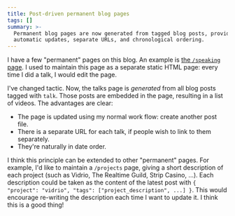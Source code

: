 ```yaml
---
title: Post-driven permanent blog pages
tags: []
summary: >-
  Permanent blog pages are now generated from tagged blog posts, providing
  automatic updates, separate URLs, and chronological ordering.
---
```


I have a few "permanent" pages on this blog.
An example is [the `/speaking` page](/speaking).
I used to maintain this page as a separate static HTML page:
every time I did a talk, I would edit the page.

I've changed tactic.
Now, the talks page is _generated_ from all blog posts tagged with `talk`.
Those posts are embedded in the page, resulting in a list of videos.
The advantages are clear:

* The page is updated using my normal work flow: create another post file.
* There is a separate URL for each talk, if people wish to link to them separately.
* They're naturally in date order.

I think this principle can be extended to other "permanent" pages.
For example, I'd like to maintain a `/projects` page,
giving a short description of each project
(such as Vidrio, The Realtime Guild, Strip Casino, ...).
Each description could be taken as
the content of the latest post with
`{ "project": "vidrio", "tags": ["project_description", ...] }`.
This would encourage re-writing the description each time I want to update it.
I think this is a good thing!
